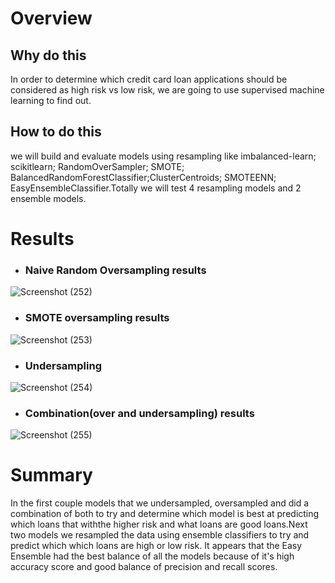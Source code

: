 # Overview 
## Why do this
In order to determine which credit card loan applications should be considered as high risk vs low risk, we are going to use supervised machine learning to find out. 
## How to do this 
we will build and evaluate models using resampling like imbalanced-learn; scikitlearn; RandomOverSampler; SMOTE; BalancedRandomForestClassifier;ClusterCentroids; SMOTEENN; EasyEnsembleClassifier.Totally we will test 4 resampling models and 2 ensemble models.
# Results
* ### Naive Random Oversampling results
![Screenshot (252)](https://user-images.githubusercontent.com/100504550/178140640-39aef413-bd04-4836-a12b-ebe43db14161.png)
* ### SMOTE oversampling results
![Screenshot (253)](https://user-images.githubusercontent.com/100504550/178140703-fd2757a7-4500-4291-b1eb-10c7f6aaa698.png)
* ### Undersampling
![Screenshot (254)](https://user-images.githubusercontent.com/100504550/178140735-09f452db-0651-48d0-a39a-40ed86140969.png)
* ### Combination(over and undersampling) results
![Screenshot (255)](https://user-images.githubusercontent.com/100504550/178140769-819dd84f-1cff-44ad-b3c1-782538327d5d.png)
# Summary 
In the first couple models that we undersampled, oversampled and did a combination of both to try and determine which model is best at predicting which loans that withthe higher risk and what loans are good loans.Next two models we resampled the data using ensemble classifiers to try and predict which which loans are high or low risk. It appears that the Easy Ensemble had the best balance of all the models because of it's high accuracy score and good balance of precision and recall scores.
